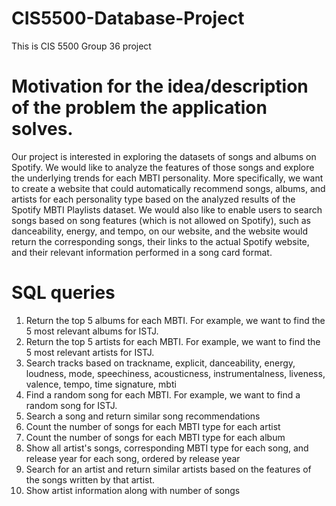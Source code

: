 # CIS5500-Database-Project
This is CIS 5500 Group 36 project 

# Motivation for the idea/description of the problem the application solves.
Our project is interested in exploring the datasets of songs and albums on Spotify. We would like to analyze the features of those songs and explore the underlying trends for each MBTI personality. More specifically, we want to create a website that could automatically recommend songs, albums, and artists for each personality type based on the analyzed results of the Spotify MBTI Playlists dataset. We would also like to enable users to search songs based on song features (which is not allowed on Spotify), such as danceability, energy, and tempo, on our website, and the website would return the corresponding songs, their links to the actual Spotify website, and their relevant information performed in a song card format. 

# SQL queries
1. Return the top 5 albums for each MBTI. For example, we want to find the 5 most relevant albums for ISTJ.
2. Return the top 5 artists for each MBTI. For example, we want to find the 5 most relevant artists for ISTJ.
3. Search tracks based on trackname, explicit, danceability, energy, loudness, mode, speechiness, acousticness, instrumentalness, liveness, valence, tempo, time signature, mbti
4. Find a random song for each MBTI. For example, we want to find a random song for ISTJ.
5. Search a song and return similar song recommendations
6. Count the number of songs for each MBTI type for each artist
7. Count the number of songs for each MBTI type for each album
8. Show all artist's songs, corresponding MBTI type for each song, and release year for each song, ordered by release year
9. Search for an artist and return similar artists based on the features of the songs written by that artist.  
10. Show artist information along with number of songs
